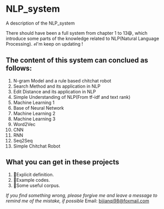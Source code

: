 # NLP_system
A description of the NLP_system

There should have been a full system from chapter 1 to 13😄, which introduce some parts of the knowledge related to NLP(Natural Language Processing).
✊I'm keep on updating !

## The content of this system can conclued as follows:
1. N-gram Model and a rule based chitchat robot
2. Search Method and its application in NLP
3. Edit Distance and its application in NLP
4. Simple Understanding of NLP(From tf-idf and text rank)
5. Machine Learning 1
6. Base of Neural Network
7. Machine Learning 2
8. Machine Learning 3
9. Word2Vec
10. CNN
11. RNN
12. Seq2Seq
13. Simple Chitchat Robot

## What you can get in these projects
1. 🤭Explicit definition.
2. 🤭Example codes.
3. 🤭Some useful corpus.

*If you find something wrong, please forgive me and leave a message to remind me of the mistake, if possible* 
Email: bijianqi98@foxmail.com
